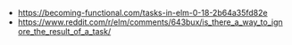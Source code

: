 - https://becoming-functional.com/tasks-in-elm-0-18-2b64a35fd82e
- https://www.reddit.com/r/elm/comments/643bux/is_there_a_way_to_ignore_the_result_of_a_task/
